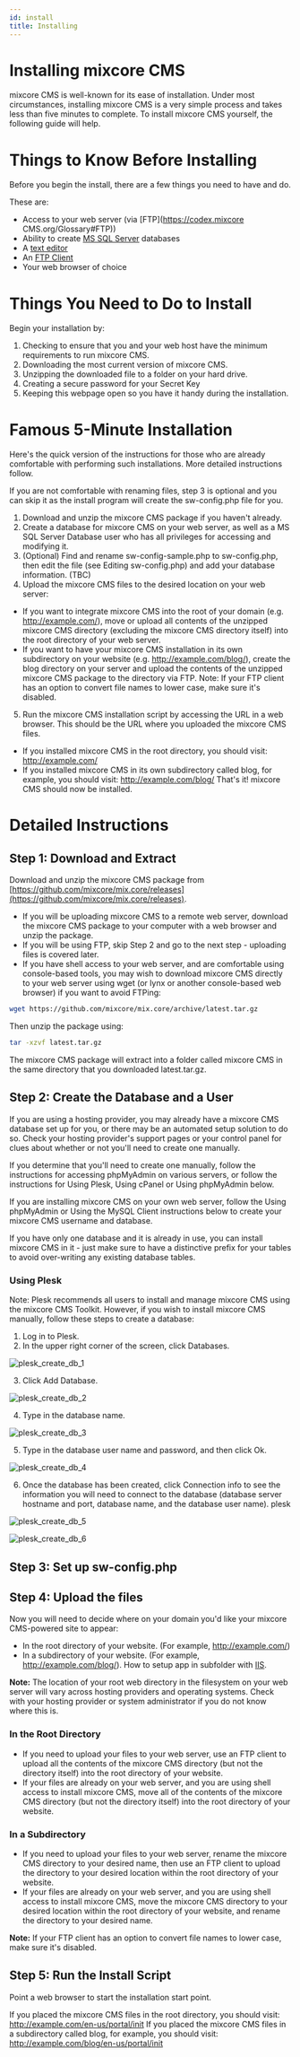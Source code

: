 ```yaml
---
id: install
title: Installing
---
```

# Installing mixcore CMS

mixcore CMS is well-known for its ease of installation. Under most circumstances, installing mixcore CMS is a very simple process and takes less than five minutes to complete. To install mixcore CMS yourself, the following guide will help.

# Things to Know Before Installing

Before you begin the install, there are a few things you need to have and do.

These are:

- Access to your web server (via [FTP](https://codex.mixcore CMS.org/Glossary#FTP))
- Ability to create [MS SQL Server](https://docs.microsoft.com/en-us/sql/relational-databases/databases/create-a-database) databases
- A [text editor](https://notepad-plus-plus.org/)
- An [FTP Client](https://filezilla-project.org/)
- Your web browser of choice

# Things You Need to Do to Install

Begin your installation by:

1. Checking to ensure that you and your web host have the minimum requirements to run mixcore CMS.
2. Downloading the most current version of mixcore CMS.
3. Unzipping the downloaded file to a folder on your hard drive.
4. Creating a secure password for your Secret Key
5. Keeping this webpage open so you have it handy during the installation.

# Famous 5-Minute Installation

Here's the quick version of the instructions for those who are already comfortable with performing such installations. More detailed instructions follow.

If you are not comfortable with renaming files, step 3 is optional and you can skip it as the install program will create the sw-config.php file for you.

1. Download and unzip the mixcore CMS package if you haven't already.
2. Create a database for mixcore CMS on your web server, as well as a MS SQL Server Database user who has all privileges for accessing and modifying it.
3. (Optional) Find and rename sw-config-sample.php to sw-config.php, then edit the file (see Editing sw-config.php) and add your database information. (TBC)
4. Upload the mixcore CMS files to the desired location on your web server:
 - If you want to integrate mixcore CMS into the root of your domain (e.g. http://example.com/), move or upload all contents of the unzipped mixcore CMS directory (excluding the mixcore CMS directory itself) into the root directory of your web server.
 - If you want to have your mixcore CMS installation in its own subdirectory on your website (e.g. http://example.com/blog/), create the blog directory on your server and upload the contents of the unzipped mixcore CMS package to the directory via FTP.
Note: If your FTP client has an option to convert file names to lower case, make sure it's disabled.

5. Run the mixcore CMS installation script by accessing the URL in a web browser. This should be the URL where you uploaded the mixcore CMS files.
 - If you installed mixcore CMS in the root directory, you should visit: http://example.com/
 - If you installed mixcore CMS in its own subdirectory called blog, for example, you should visit: http://example.com/blog/
That's it! mixcore CMS should now be installed.

# Detailed Instructions
## Step 1: Download and Extract
Download and unzip the mixcore CMS package from [https://github.com/mixcore/mix.core/releases](https://github.com/mixcore/mix.core/releases).

 - If you will be uploading mixcore CMS to a remote web server, download the mixcore CMS package to your computer with a web browser and unzip the package.
 - If you will be using FTP, skip Step 2 and go to the next step - uploading files is covered later.
 - If you have shell access to your web server, and are comfortable using console-based tools, you may wish to download mixcore CMS directly to your web server using wget (or lynx or another console-based web browser) if you want to avoid FTPing:

```bash
wget https://github.com/mixcore/mix.core/archive/latest.tar.gz
```
Then unzip the package using: 
```bash
tar -xzvf latest.tar.gz 
```

The mixcore CMS package will extract into a folder called mixcore CMS in the same directory that you downloaded latest.tar.gz.

## Step 2: Create the Database and a User

If you are using a hosting provider, you may already have a mixcore CMS database set up for you, or there may be an automated setup solution to do so. Check your hosting provider's support pages or your control panel for clues about whether or not you'll need to create one manually.

If you determine that you'll need to create one manually, follow the instructions for accessing phpMyAdmin on various servers, or follow the instructions for Using Plesk, Using cPanel or Using phpMyAdmin below.

If you are installing mixcore CMS on your own web server, follow the Using phpMyAdmin or Using the MySQL Client instructions below to create your mixcore CMS username and database.

If you have only one database and it is already in use, you can install mixcore CMS in it - just make sure to have a distinctive prefix for your tables to avoid over-writing any existing database tables.

### Using Plesk

Note: Plesk recommends all users to install and manage mixcore CMS using the mixcore CMS Toolkit. However, if you wish to install mixcore CMS manually, follow these steps to create a database:

1. Log in to Plesk.
2. In the upper right corner of the screen, click Databases.

 ![plesk_create_db_1](https://raw.githubusercontent.com/mixcore/mix.core-Docs/master/docs/documents/_images/plesk_create_db_1.png)

3. Click Add Database.

 ![plesk_create_db_2](https://raw.githubusercontent.com/mixcore/mix.core-Docs/master/docs/documents/_images/plesk_create_db_2.png)

4. Type in the database name.

 ![plesk_create_db_3](https://raw.githubusercontent.com/mixcore/mix.core-Docs/master/docs/documents/_images/plesk_create_db_3.png)

5. Type in the database user name and password, and then click Ok.

 ![plesk_create_db_4](https://raw.githubusercontent.com/mixcore/mix.core-Docs/master/docs/documents/_images/plesk_create_db_4.png)

6. Once the database has been created, click Connection info to see the information you will need to connect to the database (database server hostname and port, database name, and the database user name). plesk 

 ![plesk_create_db_5](https://raw.githubusercontent.com/mixcore/mix.core-Docs/master/docs/documents/_images/plesk_create_db_5.png)

 ![plesk_create_db_6](https://raw.githubusercontent.com/mixcore/mix.core-Docs/master/docs/documents/_images/plesk_create_db_6.png)

## Step 3: Set up sw-config.php

## Step 4: Upload the files

Now you will need to decide where on your domain you'd like your mixcore CMS-powered site to appear:

- In the root directory of your website. (For example, http://example.com/)
- In a subdirectory of your website. (For example, http://example.com/blog/). How to setup app in subfolder with [IIS](https://docs.microsoft.com/en-us/iis/configuration/system.applicationhost/sites/site/application/).

**Note:** The location of your root web directory in the filesystem on your web server will vary across hosting providers and operating systems. Check with your hosting provider or system administrator if you do not know where this is.

### In the Root Directory
- If you need to upload your files to your web server, use an FTP client to upload all the contents of the mixcore CMS directory (but not the directory itself) into the root directory of your website.
- If your files are already on your web server, and you are using shell access to install mixcore CMS, move all of the contents of the mixcore CMS directory (but not the directory itself) into the root directory of your website.

### In a Subdirectory
- If you need to upload your files to your web server, rename the mixcore CMS directory to your desired name, then use an FTP client to upload the directory to your desired location within the root directory of your website.
- If your files are already on your web server, and you are using shell access to install mixcore CMS, move the mixcore CMS directory to your desired location within the root directory of your website, and rename the directory to your desired name.

**Note:** If your FTP client has an option to convert file names to lower case, make sure it's disabled.

## Step 5: Run the Install Script

Point a web browser to start the installation start point.

If you placed the mixcore CMS files in the root directory, you should visit: http://example.com/en-us/portal/init
If you placed the mixcore CMS files in a subdirectory called blog, for example, you should visit: http://example.com/blog/en-us/portal/init

